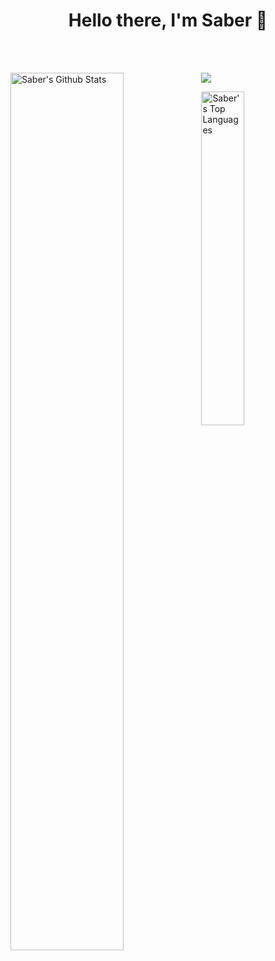 <p>
  <h1 align="center"><b>Hello there, I'm Saber 👋</b></h1>
</p>
<br>
<br>

![](https://github-profile-summary-cards.vercel.app/api/cards/profile-details?username=saber-khakbiz&theme=monokai)
  <img align="left" src="https://github-readme-stats.vercel.app/api?username=saber-khakbiz&show_icons=true&theme=merko" alt="Saber's Github Stats" width="60%">
  
<img src="https://github-readme-stats.vercel.app/api/top-langs/?username=saber-khakbiz&layout=compact&theme=merko" width="37%" alt="Saber's Top Languages">


<br>
